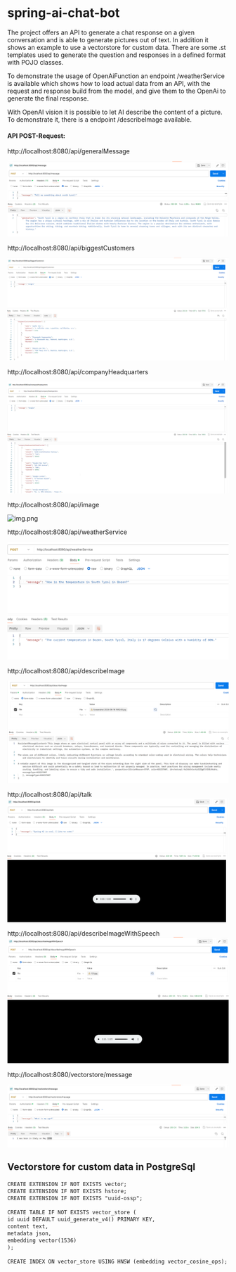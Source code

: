 # spring-ai-chat-bot
The project offers an API to generate a chat response on a given conversation and is able to generate pictures out of text. 
In addition it shows an example to use a vectorstore for custom data.
There are some .st templates used to generate the question and responses in a defined format with POJO classes.

To demonstrate the usage of OpenAiFunction an endpoint /weatherService is available which shows how to load actual data from an API, with the request and response build from the model, and give them to the OpenAi to generate the final response.

With OpenAI vision it is possible to let AI describe the content of a picture. To demonstrate it, there is a endpoint /describeImage available. 

#### API POST-Request:

http://localhost:8080/api/generalMessage

![img_1.png](img_1.png)

http://localhost:8080/api/biggestCustomers

![img_3.png](img_3.png)

http://localhost:8080/api/companyHeadquarters

![img_4.png](img_4.png)

http://localhost:8080/api/image

![img.png](img.png)

http://localhost:8080/api/weatherService

![img_5.png](img_5.png)

http://localhost:8080/api/describeImage

![img_6.png](img_6.png)

http://localhost:8080/api/talk
![img_7.png](img_7.png)

http://localhost:8080/api/describeImageWithSpeech
![img_8.png](img_8.png)

http://localhost:8080/vectorstore/message

![img_2.png](img_2.png)

## Vectorstore for custom data in PostgreSql

```
CREATE EXTENSION IF NOT EXISTS vector;
CREATE EXTENSION IF NOT EXISTS hstore;
CREATE EXTENSION IF NOT EXISTS "uuid-ossp";

CREATE TABLE IF NOT EXISTS vector_store (
id uuid DEFAULT uuid_generate_v4() PRIMARY KEY,
content text,
metadata json,
embedding vector(1536)
);

CREATE INDEX ON vector_store USING HNSW (embedding vector_cosine_ops);
```
